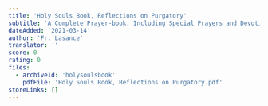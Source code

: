 ```yaml
---
title: 'Holy Souls Book, Reflections on Purgatory'
subtitle: 'A Complete Prayer-book, Including Special Prayers and Devotions in Behalf of the Poor Souls in Purgatory'
dateAdded: '2021-03-14'
author: 'Fr. Lasance'
translator: ''
score: 0
rating: 0
files:
  - archiveId: 'holysoulsbook'
    pdfFile: 'Holy Souls Book, Reflections on Purgatory.pdf'
storeLinks: []
---
```




